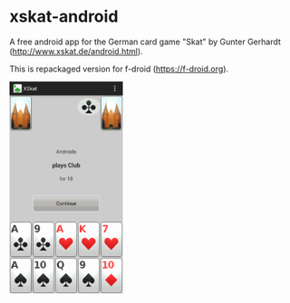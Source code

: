 # xskat-android
A free android app for the German card game "Skat" by Gunter Gerhardt (http://www.xskat.de/android.html).

This is repackaged version for f-droid (https://f-droid.org).

<img src="https://github.com/rnauber/xskat-android/raw/master/fastlane/metadata/android/en-US/images/phoneScreenshots/01_start_of_game.png" width="200"/>
